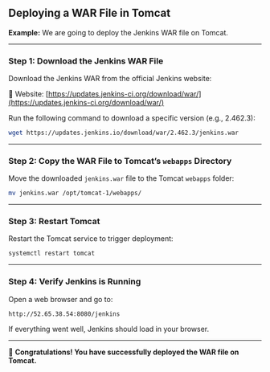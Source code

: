 
## **Deploying a WAR File in Tomcat**

**Example:** We are going to deploy the Jenkins WAR file on Tomcat.

---

### **Step 1: Download the Jenkins WAR File**

Download the Jenkins WAR from the official Jenkins website:

🔗 Website: [https://updates.jenkins-ci.org/download/war/](https://updates.jenkins-ci.org/download/war/)

Run the following command to download a specific version (e.g., 2.462.3):
```bash
wget https://updates.jenkins.io/download/war/2.462.3/jenkins.war
```

---

### **Step 2: Copy the WAR File to Tomcat’s `webapps` Directory**

Move the downloaded `jenkins.war` file to the Tomcat `webapps` folder:
```bash
mv jenkins.war /opt/tomcat-1/webapps/
```

---

### **Step 3: Restart Tomcat**

Restart the Tomcat service to trigger deployment:
```bash
systemctl restart tomcat
```

---

### **Step 4: Verify Jenkins is Running**

Open a web browser and go to:
```
http://52.65.38.54:8080/jenkins
```

If everything went well, Jenkins should load in your browser.

---

🎉 **Congratulations! You have successfully deployed the WAR file on Tomcat.**

